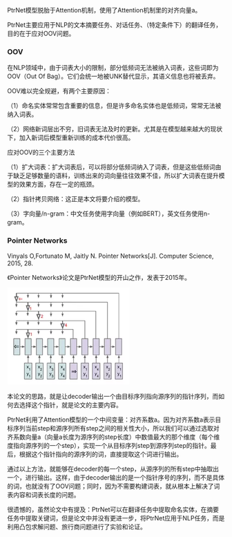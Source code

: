  PtrNet模型脱胎于Attention机制，使用了Attention机制里的对齐向量a。 

 PtrNet主要应用于NLP的文本摘要任务、对话任务、（特定条件下）的翻译任务，目的在于应对OOV问题。 

### OOV

 在NLP领域中，由于词表大小的限制，部分低频词无法被纳入词表，这些词即为OOV（Out Of Bag）。它们会统一地被UNK替代显示，其语义信息也将被丢弃。 

OOV难以完全规避，有两个主要原因：

（1）命名实体常常包含重要的信息，但是许多命名实体也是低频词，常常无法被纳入词表。

（2）网络新词层出不穷，旧词表无法及时的更新。尤其是在模型越来越大的现状下，加入新词后模型重新训练的成本代价很高。

应对OOV的三个主要方法

（1）扩大词表：扩大词表后，可以将部分低频词纳入了词表，但是这些低频词由于缺乏足够数量的语料，训练出来的词向量往往效果不佳，所以扩大词表在提升模型的效果方面，存在一定的瓶颈。

（2）指针拷贝网络：这正是本文将要介绍的模型。

（3）字向量/n-gram：中文任务使用字向量（例如BERT），英文任务使用n-gram。



### Pointer Networks

 Vinyals O,Fortunato M, Jaitly N. Pointer Networks[J]. Computer Science, 2015, 28. 

 《Pointer Networks》论文是PtrNet模型的开山之作，发表于2015年。 

![img](images/640-1573179657966.webp)

本论文的思路，就是让decoder输出一个由目标序列指向源序列的指针序列，而如何去选择这个指针，就是论文的主要内容。

PtrNet利用了Attention模型的一个中间变量：对齐系数a。因为对齐系数a表示目标序列当前step和源序列所有step之间的相关性大小，所以我们可以通过选取对齐系数向量a（向量a长度为源序列的step长度）中数值最大的那个维度（每个维度指向源序列的一个step），实现一个从目标序列step到源序列step的指针。最后，根据这个指针指向的源序列的词，直接提取这个词进行输出。

通过以上方法，就能够在decoder的每一个step，从源序列的所有step中抽取出一个，进行输出。这样，由于decoder输出的是一个指针序号的序列，而不是具体的词，也就没有了OOV问题；同时，因为不需要构建词表，就从根本上解决了词表内容和词表长度的问题。

很遗憾的，虽然论文中有提及：PtrNet可以在翻译任务中提取命名实体，在摘要任务中提取关键词，但是论文中并没有更进一步，将PtrNet应用于NLP任务，而是利用凸包求解问题、旅行商问题进行了实验和论证。